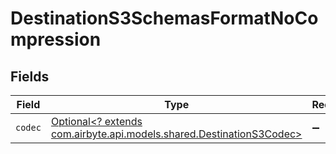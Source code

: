 # DestinationS3SchemasFormatNoCompression


## Fields

| Field                                                                                                             | Type                                                                                                              | Required                                                                                                          | Description                                                                                                       |
| ----------------------------------------------------------------------------------------------------------------- | ----------------------------------------------------------------------------------------------------------------- | ----------------------------------------------------------------------------------------------------------------- | ----------------------------------------------------------------------------------------------------------------- |
| `codec`                                                                                                           | [Optional<? extends com.airbyte.api.models.shared.DestinationS3Codec>](../../models/shared/DestinationS3Codec.md) | :heavy_minus_sign:                                                                                                | N/A                                                                                                               |